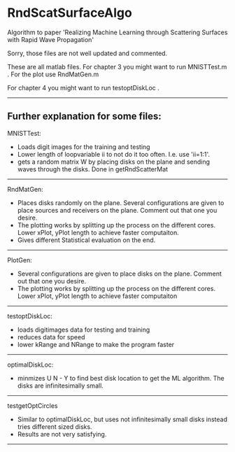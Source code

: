 # RndScatSurfaceAlgo
Algorithm to paper 'Realizing Machine Learning through Scattering Surfaces with Rapid Wave Propagation'

Sorry, those files are not well updated and commented.

These are all matlab files.
For chapter 3 you might want to run MNISTTest.m . For the plot use RndMatGen.m

For chapter 4 you might want to run testoptDiskLoc . 

---------------------------------------------------
Further explanation for some files:
---------------------------------------------------
MNISTTest:
- Loads digit images for the training and testing
- Lower length of loopvariable ii to not do it too often. I.e. use 'ii=1:1'.
- gets a random matrix W by placing disks on the plane and sending waves through the disks. Done in getRndScatterMat
---------------------------------------------------
RndMatGen:
- Places disks randomly on the plane. Several configurations are given to place sources and receivers on the plane. Comment out that one you desire.
- The plotting works by splitting up the process on the different cores. Lower xPlot, yPlot length to achieve faster computaiton.
- Gives different Statistical evaluation on the end.
---------------------------------------------------
PlotGen:
- Several configurations are given to place disks on the plane. Comment out that one you desire.
- The plotting works by splitting up the process on the different cores. Lower xPlot, yPlot length to achieve faster computaiton
---------------------------------------------------
testoptDiskLoc:
- loads digitimages data for testing and training
- reduces data for speed
- lower kRange and NRange to make the program faster
---------------------------------------------------
optimalDiskLoc:
- minmizes U N - Y to find best disk location to get the ML algorithm. The disks are infinitesimally small.
---------------------------------------------------
testgetOptCircles
- Similar to optimalDiskLoc, but uses not infinitesimally small disks instead tries different sized disks.
- Results are not very satisfying.
---------------------------------------------------
